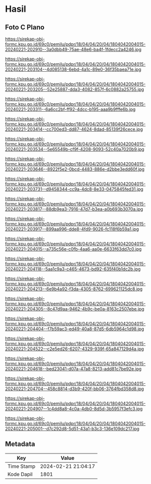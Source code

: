 # Hasil

## Foto C Plano

https://sirekap-obj-formc.kpu.go.id/69c0/pemilu/pdpr/18/04/04/20/04/1804042004015-20240221-202910--3a0dbb49-75ae-48e6-ba4f-1fdecc2a4246.jpg

https://sirekap-obj-formc.kpu.go.id/69c0/pemilu/pdpr/18/04/04/20/04/1804042004015-20240221-203104--4d085138-6ebd-4a1c-89e0-36f35baea71e.jpg

https://sirekap-obj-formc.kpu.go.id/69c0/pemilu/pdpr/18/04/04/20/04/1804042004015-20240221-203205--52e25887-dda3-4082-857f-6c0882a25755.jpg

https://sirekap-obj-formc.kpu.go.id/69c0/pemilu/pdpr/18/04/04/20/04/1804042004015-20240221-203311--6a6cc2bf-ff92-4dcc-b195-aaa9b9fffe6b.jpg

https://sirekap-obj-formc.kpu.go.id/69c0/pemilu/pdpr/18/04/04/20/04/1804042004015-20240221-203414--cc700ed3-dd87-4624-8dad-85139f26cece.jpg

https://sirekap-obj-formc.kpu.go.id/69c0/pemilu/pdpr/18/04/04/20/04/1804042004015-20240221-203534--5e65549b-cf9f-4208-9093-52c40a7020b9.jpg

https://sirekap-obj-formc.kpu.go.id/69c0/pemilu/pdpr/18/04/04/20/04/1804042004015-20240221-203646--8922f5e2-0bcd-4483-886e-d2bbe3edd60f.jpg

https://sirekap-obj-formc.kpu.go.id/69c0/pemilu/pdpr/18/04/04/20/04/1804042004015-20240221-203731--d9458344-cc9a-4dc8-8e33-0475845fed31.jpg

https://sirekap-obj-formc.kpu.go.id/69c0/pemilu/pdpr/18/04/04/20/04/1804042004015-20240221-203817--88db9ea3-7916-47d7-b3ea-a0b693b3070a.jpg

https://sirekap-obj-formc.kpu.go.id/69c0/pemilu/pdpr/18/04/04/20/04/1804042004015-20240221-203917--899aa996-dde8-4fd9-9026-fc118f6b59a1.jpg

https://sirekap-obj-formc.kpu.go.id/69c0/pemilu/pdpr/18/04/04/20/04/1804042004015-20240221-204015--a735c56e-c0fb-4aa6-aa0e-6633f63dd7c0.jpg

https://sirekap-obj-formc.kpu.go.id/69c0/pemilu/pdpr/18/04/04/20/04/1804042004015-20240221-204118--5aa1c9a3-c465-4673-bd92-635f40b1dc2b.jpg

https://sirekap-obj-formc.kpu.go.id/69c0/pemilu/pdpr/18/04/04/20/04/1804042004015-20240221-204213--6e9b4a92-f3da-4305-8762-699621125dc8.jpg

https://sirekap-obj-formc.kpu.go.id/69c0/pemilu/pdpr/18/04/04/20/04/1804042004015-20240221-204305--8c47d9aa-9462-4b9c-be0a-8163c2507ebe.jpg

https://sirekap-obj-formc.kpu.go.id/69c0/pemilu/pdpr/18/04/04/20/04/1804042004015-20240221-204404--f7b59ac3-ed49-40a8-87d5-6db5964c1d98.jpg

https://sirekap-obj-formc.kpu.go.id/69c0/pemilu/pdpr/18/04/04/20/04/1804042004015-20240221-204522--c2e5ed26-6207-4329-939f-65a847129d4a.jpg

https://sirekap-obj-formc.kpu.go.id/69c0/pemilu/pdpr/18/04/04/20/04/1804042004015-20240221-204618--bed23041-d07a-47a8-8213-add81c7be92e.jpg

https://sirekap-obj-formc.kpu.go.id/69c0/pemilu/pdpr/18/04/04/20/04/1804042004015-20240221-204704--458c8814-d3b9-420f-bb06-3764fbd358d8.jpg

https://sirekap-obj-formc.kpu.go.id/69c0/pemilu/pdpr/18/04/04/20/04/1804042004015-20240221-204907--1c4dd8a8-4c0a-4db0-8d5d-3b5957f3efc3.jpg

https://sirekap-obj-formc.kpu.go.id/69c0/pemilu/pdpr/18/04/04/20/04/1804042004015-20240221-205001--d7c292d8-5d51-43a1-b3c3-136e109dc217.jpg


## Metadata

| Key        | Value               |
| ---------- | ------------------- |
| Time Stamp | 2024-02-21 21:04:17 |
| Kode Dapil | 1801                |



